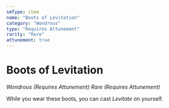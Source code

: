 ```yaml
---
smType: item
name: "Boots of Levitation"
category: "Wondrous"
type: "Requires Attunement"
rarity: "Rare"
attunement: true
---
```


# Boots of Levitation
*Wondrous (Requires Attunement) Rare (Requires Attunement)*

While you wear these boots, you can cast *Levitate* on yourself.
